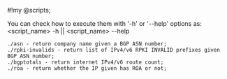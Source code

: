#!my @scripts;

You can check how to execute them with '-h' or '--help' options as:
<script_name> -h || <script_name> --help

```
./asn - return company name given a BGP ASN number;
./rpki-invalids - return list of IPv4/v6 RPKI INVALID prefixes given BGP ASN number;
./bgptotals - return internet IPv4/v6 route count;
./roa - return whether the IP given has ROA or not;
```
